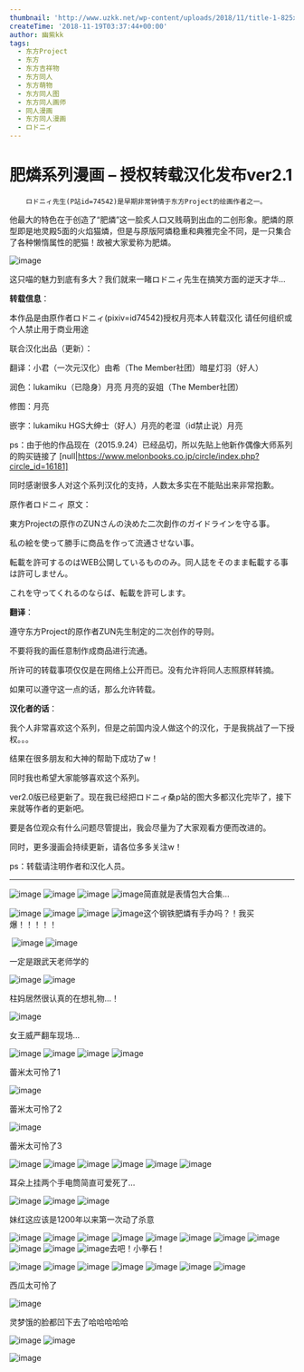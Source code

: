 ```yaml
---
thumbnail: 'http://www.uzkk.net/wp-content/uploads/2018/11/title-1-825x510.png'
createTime: '2018-11-19T03:37:44+00:00'
author: 幽紫kk
tags:
  - 东方Project
  - 东方
  - 东方吉祥物
  - 东方同人
  - 东方萌物
  - 东方同人图
  - 东方同人画师
  - 同人漫画
  - 东方同人漫画
  - ロドニィ
---
```


# 肥燐系列漫画 – 授权转载汉化发布ver2.1

		ロドニィ先生(P站id=74542)是早期非常钟情于东方Project的绘画作者之一。

他最大的特色在于创造了“肥燐”这一脍炙人口又贱萌到出血的二创形象。肥燐的原型即是地灵殿5面的火焰猫燐，但是与原版阿燐稳重和典雅完全不同，是一只集合了各种懒惰属性的肥猫！故被大家爱称为肥燐。

![image](http://www.uzkk.net/wp-content/uploads/2018/11/Clipboard01-1.png)

这只喵的魅力到底有多大？我们就来一睹ロドニィ先生在搞笑方面的逆天才华…

**转载信息**：

本作品是由原作者ロドニィ(pixiv=id74542)授权月亮本人转载汉化 请任何组织或个人禁止用于商业用途

联合汉化出品（更新）：

翻译：小君（一次元汉化）由希（The Member社团）暗星灯羽（好人）

润色：lukamiku（已隐身）月亮 月亮的妥姐（The Member社团）

修图：月亮

嵌字：lukamiku HGS大绅士（好人）月亮的老湿（id禁止说）月亮

ps：由于他的作品现在（2015.9.24）已经品切，所以先贴上他新作偶像大师系列的购买链接了 [null|https://www.melonbooks.co.jp/circle/index.php?circle_id=16181]

同时感谢很多人对这个系列汉化的支持，人数太多实在不能贴出来非常抱歉。

原作者ロドニィ 原文：

東方Projectの原作のZUNさんの決めた二次創作のガイドラインを守る事。

私の絵を使って勝手に商品を作って流通させない事。

転載を許可するのはWEB公開しているもののみ。同人誌をそのまま転載する事は許可しません。

これを守ってくれるのならば、転載を許可します。

**翻译**：

遵守东方Project的原作者ZUN先生制定的二次创作的导则。

不要将我的画任意制作成商品进行流通。

所许可的转载事项仅仅是在网络上公开而已。没有允许将同人志照原样转摘。

如果可以遵守这一点的话，那么允许转载。

**汉化者的话**：

我个人非常喜欢这个系列，但是之前国内没人做这个的汉化，于是我挑战了一下授权。。。

结果在很多朋友和大神的帮助下成功了w！

同时我也希望大家能够喜欢这个系列。

ver2.0版已经更新了。现在我已经把ロドニィ桑p站的图大多都汉化完毕了，接下来就等作者的更新吧。

要是各位观众有什么问题尽管提出，我会尽量为了大家观看方便而改进的。

同时，更多漫画会持续更新，请各位多多关注w！

ps：转载请注明作者和汉化人员。

---

![image](http://www.uzkk.net/wp-content/uploads/2018/11/010-1.jpg) ![image](http://www.uzkk.net/wp-content/uploads/2018/11/020-1.jpg) ![image](http://www.uzkk.net/wp-content/uploads/2018/11/039.jpg) ![image](http://www.uzkk.net/wp-content/uploads/2018/11/040.jpg)简直就是表情包大合集… 

![image](http://www.uzkk.net/wp-content/uploads/2018/11/041.jpg) ![image](http://www.uzkk.net/wp-content/uploads/2018/11/042.jpg) ![image](http://www.uzkk.net/wp-content/uploads/2018/11/043.jpg) ![image](http://www.uzkk.net/wp-content/uploads/2018/11/044.jpg)这个钢铁肥燐有手办吗？！我买爆！！！！！

 ![image](http://www.uzkk.net/wp-content/uploads/2018/11/045.jpg) ![image](http://www.uzkk.net/wp-content/uploads/2018/11/046.jpg)

一定是跟武天老师学的

![image](http://www.uzkk.net/wp-content/uploads/2018/11/047.jpg) ![image](http://www.uzkk.net/wp-content/uploads/2018/11/048.jpg)

柱妈居然很认真的在想礼物…！

![image](http://www.uzkk.net/wp-content/uploads/2018/11/049.jpg)

女王威严翻车现场…

![image](http://www.uzkk.net/wp-content/uploads/2018/11/050.jpg) ![image](http://www.uzkk.net/wp-content/uploads/2018/11/060.jpg) ![image](http://www.uzkk.net/wp-content/uploads/2018/11/061.jpg) ![image](http://www.uzkk.net/wp-content/uploads/2018/11/062.jpg)

蕾米太可怜了1

![image](http://www.uzkk.net/wp-content/uploads/2018/11/063.jpg)

蕾米太可怜了2

![image](http://www.uzkk.net/wp-content/uploads/2018/11/064.jpg)

蕾米太可怜了3

![image](http://www.uzkk.net/wp-content/uploads/2018/11/065.jpg) ![image](http://www.uzkk.net/wp-content/uploads/2018/11/066.jpg) ![image](http://www.uzkk.net/wp-content/uploads/2018/11/067.jpg) ![image](http://www.uzkk.net/wp-content/uploads/2018/11/068.jpg) ![image](http://www.uzkk.net/wp-content/uploads/2018/11/070.jpg) ![image](http://www.uzkk.net/wp-content/uploads/2018/11/071.jpg)

耳朵上挂两个手电筒简直可爱死了…

![image](http://www.uzkk.net/wp-content/uploads/2018/11/072.jpg) ![image](http://www.uzkk.net/wp-content/uploads/2018/11/073.jpg) ![image](http://www.uzkk.net/wp-content/uploads/2018/11/074.jpg)

妹红这应该是1200年以来第一次动了杀意

![image](http://www.uzkk.net/wp-content/uploads/2018/11/076.jpg) ![image](http://www.uzkk.net/wp-content/uploads/2018/11/077.jpg) ![image](http://www.uzkk.net/wp-content/uploads/2018/11/078.jpg) ![image](http://www.uzkk.net/wp-content/uploads/2018/11/079.jpg) ![image](http://www.uzkk.net/wp-content/uploads/2018/11/080.jpg) ![image](http://www.uzkk.net/wp-content/uploads/2018/11/081.jpg) ![image](http://www.uzkk.net/wp-content/uploads/2018/11/082.jpg) ![image](http://www.uzkk.net/wp-content/uploads/2018/11/083.jpg) ![image](http://www.uzkk.net/wp-content/uploads/2018/11/084.jpg) ![image](http://www.uzkk.net/wp-content/uploads/2018/11/085.jpg) ![image](http://www.uzkk.net/wp-content/uploads/2018/11/086.jpg)去吧！小拳石！

![image](http://www.uzkk.net/wp-content/uploads/2018/11/087.jpg) ![image](http://www.uzkk.net/wp-content/uploads/2018/11/088.jpg) ![image](http://www.uzkk.net/wp-content/uploads/2018/11/089.jpg) ![image](http://www.uzkk.net/wp-content/uploads/2018/11/090.jpg) ![image](http://www.uzkk.net/wp-content/uploads/2018/11/091.jpg) ![image](http://www.uzkk.net/wp-content/uploads/2018/11/092.jpg) ![image](http://www.uzkk.net/wp-content/uploads/2018/11/093.jpg)

西瓜太可怜了

![image](http://www.uzkk.net/wp-content/uploads/2018/11/094.jpg)

灵梦饿的脸都凹下去了哈哈哈哈哈

![image](http://www.uzkk.net/wp-content/uploads/2018/11/095.jpg) ![image](http://www.uzkk.net/wp-content/uploads/2018/11/096.jpg)

![image](http://www.uzkk.net/wp-content/uploads/2018/11/copyright.jpg)
